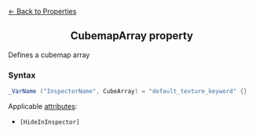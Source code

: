 [<- Back to Properties](./README.md)

<h2 align = "center">CubemapArray property</h2>

Defines a cubemap array
### Syntax
```C#
_VarName ("InspectorName", CubeArray) = "default_texture_keyword" {}
```
Applicable [attributes](../Attributes/README.md):

- ```[HideInInspector]```
